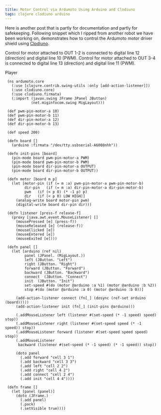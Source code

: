 ```yaml
---
title: Motor Control via Ardumoto Using Arduino and Clodiuno
tags: clojure clodiuno arduino
---
```


Here is another post that is partly for documentation and partly for
safekeeping. Following snippet which I ripped from another robot we have
been working on, demonstrates how to control the Ardumoto motor driver
shield using [Clodiuno](/clodiuno.html).


Control for motor attached to OUT 1-2 is connected to digital line 12
(direction) and digital line 10 (PWM). Control for motor attached to OUT
3-4 is connected to digital line 13 (direction) and digital line 11
(PWM).

<p id='preview'>Player</p>
<script type='text/javascript' src='/swfobject.js'></script>
<script type='text/javascript'>
	var s1 = new SWFObject('/player.swf','player','660','495','9');
	s1.addParam('allowfullscreen','true');
	s1.addParam('allowscriptaccess','always');
	s1.addParam('flashvars','file=/video/clodiuno-ardumoto.mp4');
	s1.write('preview');
</script>

     (ns ardumoto.core
       (:use [clojure.contrib.swing-utils :only [add-action-listener]])
       (:use clodiuno.core)
       (:use clodiuno.firmata)
       (:import (javax.swing JFrame JPanel JButton)
                (net.miginfocom.swing MigLayout)))

     (def pwm-pin-motor-a 10)
     (def pwm-pin-motor-b 11)
     (def dir-pin-motor-a 12)
     (def dir-pin-motor-b 13)

     (def speed 200)

     (defn board []
       (arduino :firmata "/dev/tty.usbserial-A6008nhh"))

     (defn init-pins [board]
       (pin-mode board pwm-pin-motor-a PWM)
       (pin-mode board pwm-pin-motor-b PWM)
       (pin-mode board dir-pin-motor-a OUTPUT)
       (pin-mode board dir-pin-motor-b OUTPUT))

     (defn motor [board m p]
       (let [motor-pin (if (= m :a) pwm-pin-motor-a pwm-pin-motor-b)
             dir-pin   (if (= m :a) dir-pin-motor-a dir-pin-motor-b)
             pwm   (if (< p 0) (* -1 p) p)
             dir   (if (< p 0) LOW HIGH)]
         (analog-write board motor-pin pwm)
         (digital-write board dir-pin dir)))

     (defn listener [press-f release-f]
       (proxy [java.awt.event.MouseListener] [] 
         (mousePressed [e] (press-f))
         (mouseReleased [e] (release-f))
         (mouseClicked [e])
         (mouseEntered [e])
         (mouseExited [e])))

     (defn panel []
       (let [arduino (ref nil)
             panel (JPanel. (MigLayout.))
             left (JButton. "Left")
             right (JButton. "Right")
             forward (JButton. "Forward")
             backward (JButton. "Backward")
             connect  (JButton. "Connect")
             init  (JButton. "Init")
             set-speed #(do (motor @arduino :a %1) (motor @arduino :b %2))
             stop #(do (motor @arduino :a 0) (motor @arduino :b 0))]

         (add-action-listener connect (fn[_] (dosync (ref-set arduino (board)))))
         (add-action-listener init (fn[_] (init-pins @arduino)))

         (.addMouseListener left (listener #(set-speed (* -1 speed) speed) stop))
         (.addMouseListener right (listener #(set-speed speed (* -1 speed)) stop))
         (.addMouseListener forward (listener #(set-speed speed speed) stop))
         (.addMouseListener 
          backward (listener #(set-speed (* -1 speed) (* -1 speed)) stop))

         (doto panel
           (.add forward "cell 3 1")
           (.add backward "cell 3 3")
           (.add left "cell 2 2")
           (.add right "cell 4 2")
           (.add connect "cell 2 4")
           (.add init "cell 4 4"))))

     (defn frame []
       (let [panel (panel)]
         (doto (JFrame.)
           (.add panel)
           (.pack)
           (.setVisible true))))

